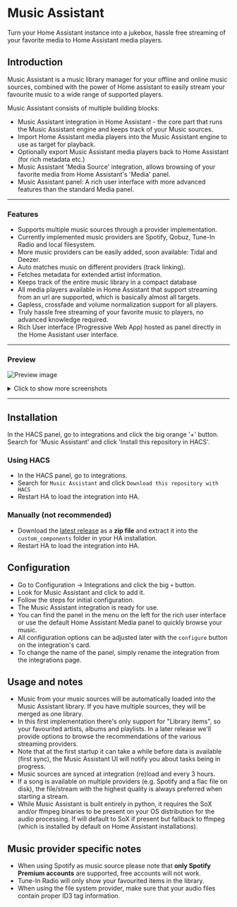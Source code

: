 # Music Assistant

Turn your Home Assistant instance into a jukebox, hassle free streaming of your favorite media to Home Assistant media players.

## Introduction

Music Assistant is a music library manager for your offline and online music sources, combined with the power of Home assistant to easily stream your favourite music to a wide range of supported players.

Music Assistant consists of multiple building blocks:

- Music Assistant integration in Home Assistant - the core part that runs the Music Assistant engine and keeps track of your Music sources.
- Import Home Assistant media players into the Music Assistant engine to use as target for playback.
- Optionally export Music Assistant media players back to Home Assistant (for rich metadata etc.)
- Music Assistant 'Media Source' integration, allows browsing of your favorite media from Home Assistant's 'Media' panel.
- Music Assistant panel: A rich user interface with more advanced features than the standard Media panel.

---

### Features

- Supports multiple music sources through a provider implementation.
- Currently implemented music providers are Spotify, Qobuz, Tune-In Radio and local filesystem.
- More music providers can be easily added, soon available: Tidal and Deezer.
- Auto matches music on different providers (track linking).
- Fetches metadata for extended artist information.
- Keeps track of the entire music library in a compact database
- All media players available in Home Assistant that support streaming from an url are supported, which is basically almost all targets.
- Gapless, crossfade and volume normalization support for all players.
- Truly hassle free streaming of your favorite music to players, no advanced knowledge required.
- Rich User interface (Progressive Web App) hosted as panel directly in the Home Assistant user interface.

---

### Preview

![Preview image](https://raw.githubusercontent.com/music-assistant/hass-music-assistant/main/screenshots/screen1.png)

<details>
<summary>Click to show more screenshots</summary>

![Preview image](https://raw.githubusercontent.com/music-assistant/hass-music-assistant/main/screenshots/screen3.png)

![Preview image](https://raw.githubusercontent.com/music-assistant/hass-music-assistant/main/screenshots/screen2.png)

![Preview image](https://raw.githubusercontent.com/music-assistant/hass-music-assistant/main/screenshots/screen4.png)

![Preview image](https://raw.githubusercontent.com/music-assistant/hass-music-assistant/main/screenshots/screen5.png)

</details>

---

## Installation

In the HACS panel, go to integrations and click the big orange '+' button. Search for 'Music Assistant' and click \'Install this repository in HACS'.

### Using HACS

- In the HACS panel, go to integrations.
- Search for `Music Assistant` and click `Download this repository with HACS`
- Restart HA to load the integration into HA.

### Manually (not recommended)

- Download the [latest release](https://github.com/music-assistant/hass-music-assistant/releases) as a **zip file** and extract it into the `custom_components` folder in your HA installation.</li>
- Restart HA to load the integration into HA.

## Configuration

- Go to Configuration -> Integrations and click the big `+` button.
- Look for Music Assistant and click to add it.
- Follow the steps for initial configuration.
- The Music Assistant integration is ready for use.
- You can find the panel in the menu on the left for the rich user interface or use the default Home Assistant Media panel to quickly browse your music.
- All configuration options can be adjusted later with the `configure` button on the integration's card.
- To change the name of the panel, simply rename the integration from the integrations page.

## Usage and notes

- Music from your music sources will be automatically loaded into the Music Assistant library. If you have multiple sources, they will be merged as one library.
- In this first implementation there's only support for "Library items", so your favourited artists, albums and playlists. In a later release we'll provide options to browse the recommendations of the various streaming providers.
- Note that at the first startup it can take a while before data is available (first sync), the Music Assistant UI will notify you about tasks being in progress.
- Music sources are synced at integration (re)load and every 3 hours.
- If a song is available on multiple providers (e.g. Spotify and a flac file on disk), the file/stream with the highest quality is always preferred when starting a stream.
- While Music Assistant is built entirely in python, it requires the SoX and/or ffmpeg binaries to be present on your OS distribution for the audio processing. If will default to SoX if present but fallback to ffmpeg (which is installed by default on Home Assistant installations).

## Music provider specific notes

- When using Spotify as music source please note that **only Spotify Premium accounts** are supported, free accounts will not work.
- Tune-In Radio will only show your favourited items in the library.
- When using the file system provider, make sure that your audio files contain proper ID3 tag information.
